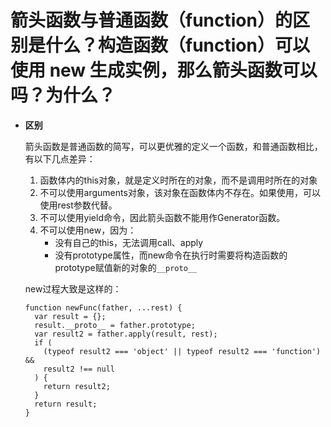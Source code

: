 # 箭头函数与普通函数（function）的区别是什么？构造函数（function）可以使用 new 生成实例，那么箭头函数可以吗？为什么？

- **区别**

  箭头函数是普通函数的简写，可以更优雅的定义一个函数，和普通函数相比，有以下几点差异：

  1. 函数体内的this对象，就是定义时所在的对象，而不是调用时所在的对象
  2. 不可以使用arguments对象，该对象在函数体内不存在。如果使用，可以使用rest参数代替。
  3. 不可以使用yield命令，因此箭头函数不能用作Generator函数。
  4. 不可以使用new，因为：
     - 没有自己的this，无法调用call、apply
     - 没有prototype属性，而new命令在执行时需要将构造函数的prototype赋值新的对象的`__proto__`

  new过程大致是这样的：

  ```basic
  function newFunc(father, ...rest) {
    var result = {};
    result.__proto__ = father.prototype;
    var result2 = father.apply(result, rest);
    if (
      (typeof result2 === 'object' || typeof result2 === 'function') &&
      result2 !== null
    ) {
      return result2;
    }
    return result;
  }
  ```

  

